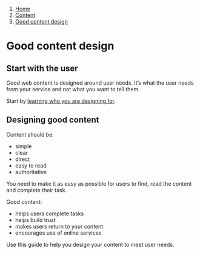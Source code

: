1.  [Home](/)
2.  [Content](/content/overview)
3.  [Good content design](#)


# Good content design

## Start with the user

Good web content is designed around user needs. It’s what the user needs from your service and not what you want to tell them.

Start by [learning who you are designing for](/ "User need and user behaviour").

## Designing good content

Content should be:

*   simple
*   clear
*   direct
*   easy to read
*   authoritative

You need to make it as easy as possible for users to find, read the content and complete their task.

Good content:

*   helps users complete tasks
*   helps build trust
*   makes users return to your content
*   encourages use of online services

Use this guide to help you design your content to meet user needs.
